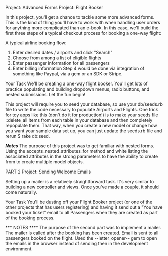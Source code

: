 Project: Advanced Forms
Project: Flight Booker

In this project, you'll get a chance to tackle some more advanced forms. This is the kind of thing you'll have to work with when handling user orders for anything more complicated than an e-book. In this case, we'll build the first three steps of a typical checkout process for booking a one-way flight:

A typical airline booking flow:

1. Enter desired dates / airports and click "Search"
2. Choose from among a list of eligible flights
3. Enter passenger information for all passengers
4. Enter billing information
Step 4 would be done via integration of something like Paypal, via a gem or an SDK or Stripe.

Your Task
We'll be creating a one-way flight booker. You'll get lots of practice populating and building dropdown menus, radio buttons, and nested submissions. Let the fun begin!

This project will require you to seed your database, so use your db/seeds.rb file to write the code necessary to populate Airports and Flights. One trick for toy apps like this (don't do it for production!) is to make your seeds file ::delete_all items from each table in your database and then completely repopulate them. That way, when you create a new model or change how you want your sample data set up, you can just update the seeds.rb file and rerun $ rake db:seed.


***Notes***
The purpose of this project was to get familiar with nested forms.
Using the accepts_nested_attributes_for method and white listing the associated
attributes in the strong parameters to have the ability to create from to
create multiple model objects.

PART 2
Project: Sending Welcome Emails

Setting up a mailer is a relatively straightforward task. It's very similar to building a new controller and views. Once you've made a couple, it should come naturally.

Your Task
You'll be dusting off your Flight Booker project (or one of the other projects that has users registering) and having it send out a "You have booked your ticket" email to all Passengers when they are created as part of the booking process.


*** NOTES ****
The purpose of the second part was to implement a mailer. The mailer is called after the booking has been created. Email is sent to all passengers booked on the flight. Used the --letter_opener-- gem to open the emails in the browser instead of sending then in the development environment.
